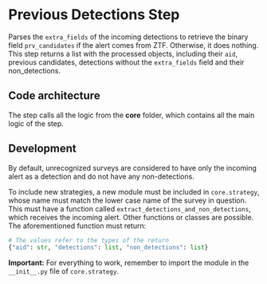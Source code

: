 # Previous Detections Step

Parses the `extra_fields` of the incoming detections to retrieve the binary field `prv_candidates` if the alert comes from ZTF. Otherwise, it does nothing.
This step returns a list with the processed objects, including their `aid`, previous candidates, detections without the `extra_fields` field and their non_detections.

## Code architecture

The step calls all the logic from the **core** folder, which contains all the main logic of the step.

## Development

By default, unrecognized surveys are considered to have only the incoming alert as a detection and do not have
any non-detections. 

To include new strategies, a new module must be included in `core.strategy`, whose name must match the lower case 
name of the survey in question. This must have a function called `extract_detections_and_non_detections`, which receives
the incoming alert. Other functions or classes are possible. The aforementioned function must return:

```python
# The values refer to the types of the return
{"aid": str, "detections": list, "non_detections": list}
```

**Important:** For everything to work, remember to import the module in the `__init__.py` file of `core.strategy`.
